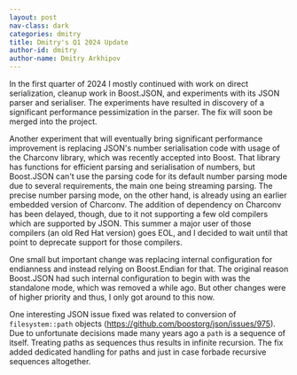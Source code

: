 ```yaml
---
layout: post
nav-class: dark
categories: dmitry
title: Dmitry's Q1 2024 Update
author-id: dmitry
author-name: Dmitry Arkhipov
---
```


In the first quarter of 2024 I mostly continued with work on direct
serialization, cleanup work in Boost.JSON, and experiments with its JSON parser
and serialiser. The experiments have resulted in discovery of a significant
performance pessimization in the parser. The fix will soon be merged into the
project.

Another experiment that will eventually bring significant performance
improvement is replacing JSON's number serialisation code with usage of
the Charconv library, which was recently accepted into Boost. That library has
functions for efficient parsing and serialisation of numbers, but Boost.JSON
can't use the parsing code for its default number parsing mode due to several
requirements, the main one being streaming parsing. The precise number parsing
mode, on the other hand, is already using an earlier embedded version of
Charconv. The addition of dependency on Charconv has been delayed, though, due
to it not supporting a few old compilers which are supported by JSON. This
summer a major user of those compilers (an old Red Hat version) goes EOL, and I
decided to wait until that point to deprecate support for those compilers.

One small but important change was replacing internal configuration for
endianness and instead relying on Boost.Endian for that. The original reason
Boost.JSON had such internal configuration to begin with was the standalone
mode, which was removed a while ago. But other changes were of higher priority
and thus, I only got around to this now.

One interesting JSON issue fixed was related to conversion of
`filesystem::path` objects (https://github.com/boostorg/json/issues/975). Due
to unfortunate decisions made many years ago a `path` is a sequence of itself.
Treating paths as sequences thus results in infinite recursion. The fix added
dedicated handling for paths and just in case forbade recursive sequences
altogether.
